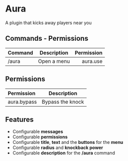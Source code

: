 # Aura

A plugin that kicks away players near you

## Commands - Permissions
| Command | Description | Permission |
|:--------|:-----------:|-----------:|
| /aura   | Open a menu |   aura.use |

## Permissions
| Permission   | Description      |
|:-------------|------------------|
| aura.bypass  | Bypass the knock |

## Features
- Configurable **messages**
- Configurable **permissions**
- Configurable **title**, **text** and the **buttons** for the **menu**
- Configurable **radius** and **knockback power**
- Configurable **description** for the **/aura** command

